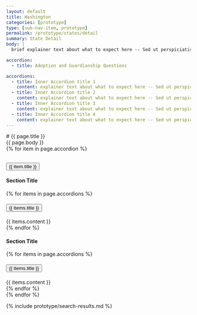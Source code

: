```yaml
---
layout: default
title: Washington
categories: [prototype]
type: [sub-nav-item, prototype]
permalink: /prototype/states/detail
summary: State Detail
body: |
  brief explainer text about what to expect here -- Sed ut perspiciatis unde omnis iste natus error sit voluptatem accusantium doloremque laudantium, totam rem aperiam, eaque ipsa quae ab illo inventore veritatis et quasi architecto beatae vitae dicta sunt explicabo. 

accordion:
  - title: Adoption and Guardianship Questions

accordions:
  - title: Inner Accordion title 1
    content: explainer text about what to expect here -- Sed ut perspiciatis unde omnis iste natus error sit voluptatem accusantium doloremque laudantium, totam rem aperiam, eaque ipsa quae ab illo inventore veritatis et quasi architecto beatae vitae dicta sunt explicabo. 
  - title: Inner Accordion title 2
    content: explainer text about what to expect here -- Sed ut perspiciatis unde omnis iste natus error sit voluptatem accusantium doloremque laudantium, totam rem aperiam, eaque ipsa quae ab illo inventore veritatis et quasi architecto beatae vitae dicta sunt explicabo. 
  - title: Inner Accordion title 3
    content: explainer text about what to expect here -- Sed ut perspiciatis unde omnis iste natus error sit voluptatem accusantium doloremque laudantium, totam rem aperiam, eaque ipsa quae ab illo inventore veritatis et quasi architecto beatae vitae dicta sunt explicabo. 
  - title: Inner Accordion title 4
    content: explainer text about what to expect here -- Sed ut perspiciatis unde omnis iste natus error sit voluptatem accusantium doloremque laudantium, totam rem aperiam, eaque ipsa quae ab illo inventore veritatis et quasi architecto beatae vitae dicta sunt explicabo. 
---
```

<div class="grid-container" markdown=1>
# {{ page.title }}
<div class="usa-intro">{{ page.body }}</div>

<div class="usa-accordion">
    {% for item in page.accordion %}
        <h2 class="usa-accordion__heading">
            <button
            class="usa-accordion__button"
            aria-expanded="false"
            aria-controls="a{{forloop.index}}"
            >
                {{ item.title }}
            </button>
        </h2>
        <div id="a{{forloop.index}}" class="usa-accordion__content usa-prose">
            <h4>Section Title</h4>
            <div class="usa-accordion">
                {% for items in page.accordions %}
                    <h4 class="usa-accordion__heading">
                        <button
                        class="usa-accordion__button"
                        aria-expanded="false"
                        aria-controls="b{{forloop.index}}"
                        >
                          {{ items.title }}
                        </button>
                    </h4>
                    <div id="b{{forloop.index}}" class="usa-accordion__content usa-prose">
                        {{ items.content }}
                    </div>
                {% endfor %}
            </div>
            <h4>Section Title</h4>
            <div class="usa-accordion">
                {% for items in page.accordions %}
                    <h4 class="usa-accordion__heading">
                        <button
                        class="usa-accordion__button"
                        aria-expanded="false"
                        aria-controls="c{{forloop.index}}"
                        >
                          {{ items.title }}
                        </button>
                    </h4>
                    <div id="c{{forloop.index}}" class="usa-accordion__content usa-prose">
                        {{ items.content }}
                    </div>
                {% endfor %}
            </div>
        </div>
    {% endfor %}
</div>
</div>

{% include prototype/search-results.md %}
